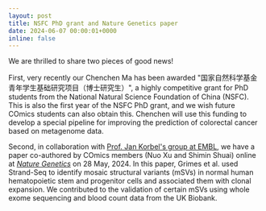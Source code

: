 ```yaml
---
layout: post
title: NSFC PhD grant and Nature Genetics paper
date: 2024-06-07 00:00:01+0000
inline: false
---
```


We are thrilled to share two pieces of good news!

First, very recently our Chenchen Ma has been awarded "国家自然科学基金青年学生基础研究项目（博士研究生）", a highly competitive grant for PhD students from the National Natural Science Foundation of China (NSFC).
This is also the first year of the NSFC PhD grant, and we wish future COmics students can also obtain this.
Chenchen will use this funding to develop a special pipeline for improving the prediction of colorectal cancer based on metagenome data. 

Second, in collaboration with [Prof. Jan Korbel's group at EMBL](https://www.embl.org/groups/korbel/), we have a paper co-authored by COmics members (Nuo Xu and Shimin Shuai) online at [*Nature Genetics*](https://doi.org/10.1038/s41588-024-01754-2) on 28 May, 2024.
In this paper, Grimes et al. used Strand-Seq to identify mosaic structural variants (mSVs) in normal human hematopoietic stem and progenitor cells and associated them with clonal expansion.
We contributed to the validation of certain mSVs using whole exome sequencing and blood count data from the UK Biobank.

